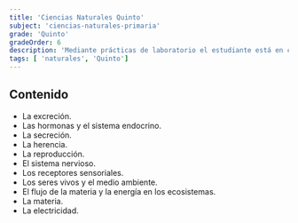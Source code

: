 ```yaml
---
title: 'Ciencias Naturales Quinto'
subject: 'ciencias-naturales-primaria'  
grade: 'Quinto'
gradeOrder: 6
description: 'Mediante prácticas de laboratorio el estudiante está en capacidad de conocer las diferentes funciones de los órganos de los seres vivos.'
tags: [ 'naturales', 'Quinto']
---
```


## Contenido

* La excreción.
* Las hormonas y el sistema endocrino.
* La secreción.
* La herencia.
* La reproducción.
* El sistema nervioso.
* Los receptores sensoriales.
* Los seres vivos y el medio ambiente.
* El flujo de la materia y la energía en los ecosistemas.
* La materia.
* La electricidad.